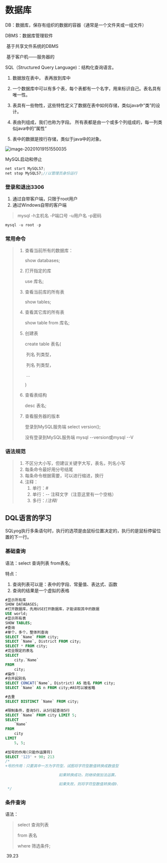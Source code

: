 # 数据库

DB：数据库，保存有组织的数据的容器（通常是一个文件夹或一组文件）

DBMS：数据库管理软件

​	基于共享文件系统的DBMS

​	基于客户机——服务器的

SQL（Structured Query Language)：结构化查询语言。

1. 数据放在表中， 表再放到库中
2. 一个数据库中可以有多个表，每个表都有一个名字，用来标识自己。表名具有唯一性。
3. 表具有一些物性，这些特性定义了数据在表中如何存储，类似java中“类”的设计。
4. 表由列组成，我们也称为字段。 所有表都是由一个或多个列组成的，每一列类似java中的“属性”

5. 表中的数据是按行存储，类似于java中的对象。

![image-20201019151550035](C:\Users\31787\AppData\Roaming\Typora\typora-user-images\image-20201019151550035.png)

MySQL启动和停止

```java
net start MySQL57; 
net stop MySQL57;//以管理员身份运行
```

### 登录和退出3306

1. 通过自带客户端，只限于root用户
2. 通过Windows自带的客户端

> mysql -h主机名 -P端口号 -u用户名 -p密码

```java
mysql -u root -p
```

### 常用命令

> 1. 查看当前所有的数据库：
>
>    show databases;
>
> 2. 打开指定的库
>
>    use 库名;
>
> 3. 查看当前库的所有表
>
>    show tables;
>
> 4. 查看其它库的所有表
>
>    show table from 库名; 
>
> 5. 创建表
>
>    create table 表名(
>
>    ​	列名 列类型，
>
>    ​	列名 列类型，
>
>    ​	...
>
>    )
>
> 6. 查看表结构
>
>    desc 表名;
>
> 7. 查看服务器的版本
>
>    登录到MySQL服务端 select version();
>
>    没有登录到MySQL服务端 mysql --version或mysql --V

### 语法规范                                                   

> 1. 不区分大小写，但建议关键字大写，表名，列名小写 
> 2.  每条命令最好用分号结尾
> 3. 每条命令根据需要，可以进行缩进，换行
> 4. 注释：
>    1. 单行：#
>    2. 单行：-- 注释文字（注意这里有一个空格）
>    3. 多行：/*注释*/

## DQL语言的学习

SQLyog执行多条语句时，执行的选项是由鼠标位置决定的，执行的是鼠标停留位置的下一行。

### 基础查询

语法：select 查询列表 from表名; 

特点：

1. 查询列表可以是：表中的字段、常量值、表达式、函数
2. 查询的结果是一个虚拟的表格



```sql
#显示所有库
SHOW DATABASES;
#打开数据库，先用USE打开数据库，才能读取其中的数据
USE world;
#显示所有表
SHOW TABLES;
#查询
#单个，多个，整体列查询
SELECT `Name` FROM city;
SELECT `Name`, District FROM city;
SELECT * FROM city;
#完全限定的表名
SELECT 
	city.`Name`
FROM 
	city;
#操作：
#合并起别名
SELECT CONCAT(`Name`, District) AS 姓名 FROM city;
SELECT `Name` AS n FROM city;#AS可以被省略

#去重
SELECT DISTINCT `Name` FROM city;

#限制条件，查询5行，从5行起查询5行
SELECT `Name` FROM city LIMIT 5;
SELECT 
	`Name` 
FROM 
	city
LIMIT 
	5, 5;
   
#加号的作用(只能作运算符)
SELECT '123' + 90; 213
/*
+号的作用：只要其中一方为字符型，试图将字符型数值转换成数值型

						如果转换成功，则继续做加法运算。

						如果失败，则将字符型数值转换成0.
 */
```

### 条件查询

语法：

> select 查询列表
>
> from 表名
>
> where 筛选条件;

​				39.23